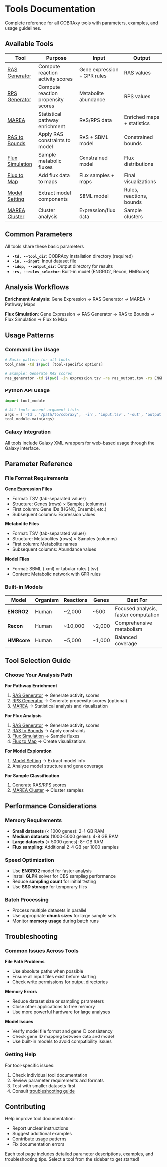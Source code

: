 # Tools Documentation

Complete reference for all COBRAxy tools with parameters, examples, and usage guidelines.

## Available Tools

| Tool | Purpose | Input | Output |
|------|---------|--------|--------|
| [RAS Generator](ras-generator.md) | Compute reaction activity scores | Gene expression + GPR rules | RAS values |
| [RPS Generator](rps-generator.md) | Compute reaction propensity scores | Metabolite abundance | RPS values |
| [MAREA](marea.md) | Statistical pathway enrichment | RAS/RPS data | Enriched maps + statistics |
| [RAS to Bounds](ras-to-bounds.md) | Apply RAS constraints to model | RAS + SBML model | Constrained bounds |
| [Flux Simulation](flux-simulation.md) | Sample metabolic fluxes | Constrained model | Flux distributions |
| [Flux to Map](flux-to-map.md) | Add flux data to maps | Flux samples + maps | Final visualizations |
| [Model Setting](metabolic-model-setting.md) | Extract model components | SBML model | Rules, reactions, bounds |
| [MAREA Cluster](marea-cluster.md) | Cluster analysis | Expression/flux data | Sample clusters |

## Common Parameters

All tools share these basic parameters:

- **`-td, --tool_dir`**: COBRAxy installation directory (required)
- **`-in, --input`**: Input dataset file
- **`-idop, --output_dir`**: Output directory for results
- **`-rs, --rules_selector`**: Built-in model (ENGRO2, Recon, HMRcore)

## Analysis Workflows

**Enrichment Analysis**: Gene Expression → RAS Generator → MAREA → Pathway Maps

**Flux Simulation**: Gene Expression → RAS Generator → RAS to Bounds → Flux Simulation → Flux to Map

## Usage Patterns

### Command Line Usage
```bash
# Basic pattern for all tools
tool_name -td $(pwd) [tool-specific options]

# Example: Generate RAS scores
ras_generator -td $(pwd) -in expression.tsv -ra ras_output.tsv -rs ENGRO2
```

### Python API Usage
```python
import tool_module

# All tools accept argument lists
args = ['-td', '/path/to/cobraxy', '-in', 'input.tsv', '-out', 'output.tsv']
tool_module.main(args)
```

### Galaxy Integration
All tools include Galaxy XML wrappers for web-based usage through the Galaxy interface.

## Parameter Reference

### File Format Requirements

**Gene Expression Files**
- Format: TSV (tab-separated values)
- Structure: Genes (rows) × Samples (columns)
- First column: Gene IDs (HGNC, Ensembl, etc.)
- Subsequent columns: Expression values

**Metabolite Files**
- Format: TSV (tab-separated values)  
- Structure: Metabolites (rows) × Samples (columns)
- First column: Metabolite names
- Subsequent columns: Abundance values

**Model Files**
- Format: SBML (.xml) or tabular rules (.tsv)
- Content: Metabolic network with GPR rules

### Built-in Models

| Model | Organism | Reactions | Genes | Best For |
|-------|----------|-----------|-------|----------|
| **ENGRO2** | Human | ~2,000 | ~500 | Focused analysis, faster computation |
| **Recon** | Human | ~10,000 | ~2,000 | Comprehensive metabolism |
| **HMRcore** | Human | ~5,000 | ~1,000 | Balanced coverage |

## Tool Selection Guide

### Choose Your Analysis Path

**For Pathway Enrichment**
1. [RAS Generator](ras-generator.md) → Generate activity scores
2. [RPS Generator](rps-generator.md) → Generate propensity scores (optional)
3. [MAREA](marea.md) → Statistical analysis and visualization

**For Flux Analysis**  
1. [RAS Generator](ras-generator.md) → Generate activity scores
2. [RAS to Bounds](ras-to-bounds.md) → Apply constraints
3. [Flux Simulation](flux-simulation.md) → Sample fluxes
4. [Flux to Map](flux-to-map.md) → Create visualizations

**For Model Exploration**
1. [Model Setting](metabolic-model-setting.md) → Extract model info
2. Analyze model structure and gene coverage

**For Sample Classification**
1. Generate RAS/RPS scores
2. [MAREA Cluster](marea-cluster.md) → Cluster samples

## Performance Considerations

### Memory Requirements
- **Small datasets** (< 1000 genes): 2-4 GB RAM
- **Medium datasets** (1000-5000 genes): 4-8 GB RAM  
- **Large datasets** (> 5000 genes): 8+ GB RAM
- **Flux sampling**: Additional 2-4 GB per 1000 samples

### Speed Optimization
- Use **ENGRO2** model for faster analysis
- Install **GLPK** solver for CBS sampling performance
- Reduce **sampling count** for initial testing
- Use **SSD storage** for temporary files

### Batch Processing
- Process multiple datasets in parallel
- Use appropriate **chunk sizes** for large sample sets
- Monitor **memory usage** during batch runs

## Troubleshooting

### Common Issues Across Tools

**File Path Problems**
- Use absolute paths when possible
- Ensure all input files exist before starting
- Check write permissions for output directories

**Memory Errors**
- Reduce dataset size or sampling parameters
- Close other applications to free memory
- Use more powerful hardware for large analyses

**Model Issues**
- Verify model file format and gene ID consistency
- Check gene ID mapping between data and model
- Use built-in models to avoid compatibility issues

### Getting Help

For tool-specific issues:
1. Check individual tool documentation
2. Review parameter requirements and formats
3. Test with smaller datasets first
4. Consult [troubleshooting guide](../troubleshooting.md)

## Contributing

Help improve tool documentation:
- Report unclear instructions
- Suggest additional examples
- Contribute usage patterns
- Fix documentation errors

Each tool page includes detailed parameter descriptions, examples, and troubleshooting tips. Select a tool from the sidebar to get started!